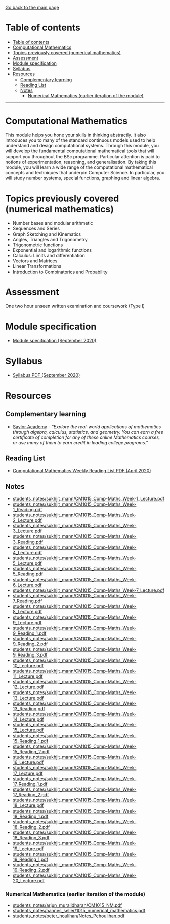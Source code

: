[Go back to the main page](../../../README.md)

# Table of contents

- [Table of contents](#table-of-contents)
- [Computational Mathematics](#computational-mathematics)
- [Topics previously covered (numerical mathematics)](#topics-previously-covered-numerical-mathematics)
- [Assessment](#assessment)
- [Module specification](#module-specification)
- [Syllabus](#syllabus)
- [Resources](#resources)
  - [Complementary learning](#complementary-learning)
  - [Reading List](#reading-list)
  - [Notes](#notes)
    - [Numerical Mathematics (earlier iteration of the module)](#numerical-mathematics-earlier-iteration-of-the-module)

---

# Computational Mathematics

This module helps you hone your skills in thinking abstractly. It also
introduces you to many of the standard continuous models used to help
understand and design computational systems. Through this module, you
will develop the fundamental computational mathematical tools that
will support you throughout the BSc programme. Particular attention is
paid to notions of experimentation, reasoning, and generalisation. By
taking this module, you will learn a wide range of the computational
mathematical concepts and techniques that underpin Computer Science.
In particular, you will study number systems, special functions,
graphing and linear algebra.

# Topics previously covered (numerical mathematics)

- Number bases and modular arithmetic
- Sequences and Series
- Graph Sketching and Kinematics
- Angles, Triangles and Trigonometry
- Trigonometric functions
- Exponential and logarithmic functions
- Calculus: Limits and differentiation
- Vectors and Matrices
- Linear Transformations
- Introduction to Combinatorics and Probability

# Assessment

One two hour unseen written examination and coursework (Type I)

# Module specification

- [Module specification (September 2020)](https://github.com/world-class/binary-assets/blob/master/modules/module_specification/CM1015_CM-Module-Spec.pdf)

# Syllabus

- [Syllabus PDF (September 2020)](https://github.com/world-class/binary-assets/blob/master/modules/syllabi/Syllabus_CM1015_CM.pdf)

# Resources

## Complementary learning

- [Saylor Academy](https://learn.saylor.org/course/index.php?categoryid=13) - _"Explore the real-world applications of mathematics through algebra, calculus, statistics, and geometry. You can earn a free certificate of completion for any of these online Mathematics courses, or use many of them to earn credit in leading college programs."_

## Reading List

- [Computational Mathematics Weekly Reading List PDF (April 2020)](https://github.com/world-class/binary-assets/blob/master/modules/cm1015_cm/cm_weekly_reading_list.pdf)

## Notes

- [students_notes/sukhjit_mann/CM1015_Comp-Maths_Week-1_Lecture.pdf](https://github.com/world-class/notes/tree/master/level_4/computational_mathematics/students_notes/sukhjit_mann/CM1015_Comp-Maths_Week-1_Lecture.pdf)
- [students_notes/sukhjit_mann/CM1015_Comp-Maths_Week-1_Reading.pdf](https://github.com/world-class/notes/tree/master/level_4/computational_mathematics/students_notes/sukhjit_mann/CM1015_Comp-Maths_Week-1_Reading.pdf)
- [students_notes/sukhjit_mann/CM1015_Comp-Maths_Week-2_Lecture.pdf](https://github.com/world-class/notes/tree/master/level_4/computational_mathematics/students_notes/sukhjit_mann/CM1015_Comp-Maths_Week-2_Lecture.pdf)
- [students_notes/sukhjit_mann/CM1015_Comp-Maths_Week-3_Lecture.pdf](https://github.com/world-class/notes/tree/master/level_4/computational_mathematics/students_notes/sukhjit_mann/CM1015_Comp-Maths_Week-3_Lecture.pdf)
- [students_notes/sukhjit_mann/CM1015_Comp-Maths_Week-3_Reading.pdf](https://github.com/world-class/notes/tree/master/level_4/computational_mathematics/students_notes/sukhjit_mann/CM1015_Comp-Maths_Week-3_Reading.pdf)
- [students_notes/sukhjit_mann/CM1015_Comp-Maths_Week-4_Lecture.pdf](https://github.com/world-class/notes/tree/master/level_4/computational_mathematics/students_notes/sukhjit_mann/CM1015_Comp-Maths_Week-4_Lecture.pdf)
- [students_notes/sukhjit_mann/CM1015_Comp-Maths_Week-5_Lecture.pdf](https://github.com/world-class/notes/tree/master/level_4/computational_mathematics/students_notes/sukhjit_mann/CM1015_Comp-Maths_Week-5_Lecture.pdf)
- [students_notes/sukhjit_mann/CM1015_Comp-Maths_Week-5_Reading.pdf](https://github.com/world-class/notes/tree/master/level_4/computational_mathematics/students_notes/sukhjit_mann/CM1015_Comp-Maths_Week-5_Reading.pdf)
- [students_notes/sukhjit_mann/CM1015_Comp-Maths_Week-6_Lecture.pdf](https://github.com/world-class/notes/tree/master/level_4/computational_mathematics/students_notes/sukhjit_mann/CM1015_Comp-Maths_Week-6_Lecture.pdf)
- [students_notes/sukhjit_mann/CM1015_Comp-Maths_Week-7_Lecture.pdf](https://github.com/world-class/notes/tree/master/level_4/computational_mathematics/students_notes/sukhjit_mann/CM1015_Comp-Maths_Week-7_Lecture.pdf)
- [students_notes/sukhjit_mann/CM1015_Comp-Maths_Week-7_Reading.pdf](https://github.com/world-class/notes/tree/master/level_4/computational_mathematics/students_notes/sukhjit_mann/CM1015_Comp-Maths_Week-7_Reading.pdf)
- [students_notes/sukhjit_mann/CM1015_Comp-Maths_Week-8_Lecture.pdf](https://github.com/world-class/notes/tree/master/level_4/computational_mathematics/students_notes/sukhjit_mann/CM1015_Comp-Maths_Week-8_Lecture.pdf)
- [students_notes/sukhjit_mann/CM1015_Comp-Maths_Week-9_Lecture.pdf](https://github.com/world-class/notes/tree/master/level_4/computational_mathematics/students_notes/sukhjit_mann/CM1015_Comp-Maths_Week-9_Lecture.pdf)
- [students_notes/sukhjit_mann/CM1015_Comp-Maths_Week-9_Reading_1.pdf](https://github.com/world-class/notes/tree/master/level_4/computational_mathematics/students_notes/sukhjit_mann/CM1015_Comp-Maths_Week-9_Reading_1.pdf)
- [students_notes/sukhjit_mann/CM1015_Comp-Maths_Week-9_Reading_2.pdf](https://github.com/world-class/notes/tree/master/level_4/computational_mathematics/students_notes/sukhjit_mann/CM1015_Comp-Maths_Week-9_Reading_2.pdf)
- [students_notes/sukhjit_mann/CM1015_Comp-Maths_Week-9_Reading_3.pdf](https://github.com/world-class/notes/tree/master/level_4/computational_mathematics/students_notes/sukhjit_mann/CM1015_Comp-Maths_Week-9_Reading_3.pdf)
- [students_notes/sukhjit_mann/CM1015_Comp-Maths_Week-10_Lecture.pdf](https://github.com/world-class/notes/tree/master/level_4/computational_mathematics/students_notes/sukhjit_mann/CM1015_Comp-Maths_Week-10_Lecture.pdf)
- [students_notes/sukhjit_mann/CM1015_Comp-Maths_Week-11_Lecture.pdf](https://github.com/world-class/notes/tree/master/level_4/computational_mathematics/students_notes/sukhjit_mann/CM1015_Comp-Maths_Week-11_Lecture.pdf)
- [students_notes/sukhjit_mann/CM1015_Comp-Maths_Week-12_Lecture.pdf](https://github.com/world-class/notes/tree/master/level_4/computational_mathematics/students_notes/sukhjit_mann/CM1015_Comp-Maths_Week-12_Lecture.pdf)
- [students_notes/sukhjit_mann/CM1015_Comp-Maths_Week-13_Lecture.pdf](https://github.com/world-class/notes/tree/master/level_4/computational_mathematics/students_notes/sukhjit_mann/CM1015_Comp-Maths_Week-13_Lecture.pdf)
- [students_notes/sukhjit_mann/CM1015_Comp-Maths_Week-13_Reading.pdf](https://github.com/world-class/notes/tree/master/level_4/computational_mathematics/students_notes/sukhjit_mann/CM1015_Comp-Maths_Week-13_Reading.pdf)
- [students_notes/sukhjit_mann/CM1015_Comp-Maths_Week-14_Lecture.pdf](https://github.com/world-class/notes/tree/master/level_4/computational_mathematics/students_notes/sukhjit_mann/CM1015_Comp-Maths_Week-14_Lecture.pdf)
- [students_notes/sukhjit_mann/CM1015_Comp-Maths_Week-15_Lecture.pdf](https://github.com/world-class/notes/tree/master/level_4/computational_mathematics/students_notes/sukhjit_mann/CM1015_Comp-Maths_Week-15_Lecture.pdf)
- [students_notes/sukhjit_mann/CM1015_Comp-Maths_Week-15_Reading_1.pdf](https://github.com/world-class/notes/tree/master/level_4/computational_mathematics/students_notes/sukhjit_mann/CM1015_Comp-Maths_Week-15_Reading_1.pdf)
- [students_notes/sukhjit_mann/CM1015_Comp-Maths_Week-15_Reading_2.pdf](https://github.com/world-class/notes/tree/master/level_4/computational_mathematics/students_notes/sukhjit_mann/CM1015_Comp-Maths_Week-15_Reading_2.pdf)
- [students_notes/sukhjit_mann/CM1015_Comp-Maths_Week-16_Lecture.pdf](https://github.com/world-class/notes/tree/master/level_4/computational_mathematics/students_notes/sukhjit_mann/CM1015_Comp-Maths_Week-16_Lecture.pdf)
- [students_notes/sukhjit_mann/CM1015_Comp-Maths_Week-17_Lecture.pdf](https://github.com/world-class/notes/tree/master/level_4/computational_mathematics/students_notes/sukhjit_mann/CM1015_Comp-Maths_Week-17_Lecture.pdf)
- [students_notes/sukhjit_mann/CM1015_Comp-Maths_Week-17_Reading_1.pdf](https://github.com/world-class/notes/tree/master/level_4/computational_mathematics/students_notes/sukhjit_mann/CM1015_Comp-Maths_Week-17_Reading_1.pdf)
- [students_notes/sukhjit_mann/CM1015_Comp-Maths_Week-17_Reading_2.pdf](https://github.com/world-class/notes/tree/master/level_4/computational_mathematics/students_notes/sukhjit_mann/CM1015_Comp-Maths_Week-17_Reading_2.pdf)
- [students_notes/sukhjit_mann/CM1015_Comp-Maths_Week-18_Lecture.pdf](https://github.com/world-class/notes/tree/master/level_4/computational_mathematics/students_notes/sukhjit_mann/CM1015_Comp-Maths_Week-18_Lecture.pdf)
- [students_notes/sukhjit_mann/CM1015_Comp-Maths_Week-18_Reading_1.pdf](https://github.com/world-class/notes/tree/master/level_4/computational_mathematics/students_notes/sukhjit_mann/CM1015_Comp-Maths_Week-18_Reading_1.pdf)
- [students_notes/sukhjit_mann/CM1015_Comp-Maths_Week-18_Reading_2.pdf](https://github.com/world-class/notes/tree/master/level_4/computational_mathematics/students_notes/sukhjit_mann/CM1015_Comp-Maths_Week-18_Reading_2.pdf)
- [students_notes/sukhjit_mann/CM1015_Comp-Maths_Week-18_Reading_3.pdf](https://github.com/world-class/notes/tree/master/level_4/computational_mathematics/students_notes/sukhjit_mann/CM1015_Comp-Maths_Week-18_Reading_3.pdf)
- [students_notes/sukhjit_mann/CM1015_Comp-Maths_Week-19_Lecture.pdf](https://github.com/world-class/notes/tree/master/level_4/computational_mathematics/students_notes/sukhjit_mann/CM1015_Comp-Maths_Week-19_Lecture.pdf)
- [students_notes/sukhjit_mann/CM1015_Comp-Maths_Week-19_Reading_1.pdf](https://github.com/world-class/notes/tree/master/level_4/computational_mathematics/students_notes/sukhjit_mann/CM1015_Comp-Maths_Week-19_Reading_1.pdf)
- [students_notes/sukhjit_mann/CM1015_Comp-Maths_Week-19_Reading_2.pdf](https://github.com/world-class/notes/tree/master/level_4/computational_mathematics/students_notes/sukhjit_mann/CM1015_Comp-Maths_Week-19_Reading_2.pdf)
- [students_notes/sukhjit_mann/CM1015_Comp-Maths_Week-20_Lecture.pdf](https://github.com/world-class/notes/tree/master/level_4/computational_mathematics/students_notes/sukhjit_mann/CM1015_Comp-Maths_Week-20_Lecture.pdf)

### Numerical Mathematics (earlier iteration of the module)

- [students_notes/arjun_muralidharan/CM1015_NM.pdf](https://github.com/world-class/notes/tree/master/level_4/numerical_mathematics/students_notes/arjun_muralidharan/CM1015_NM.pdf)
- [students_notes/hannes_seller/1015_numerical_mathematics.pdf](https://github.com/world-class/notes/tree/master/level_4/numerical_mathematics/students_notes/hannes_seller/1015_numerical_mathematics.pdf)
- [students_notes/peter_houlihan/Notes_Pehoulihan.pdf](https://github.com/world-class/notes/tree/master/level_4/numerical_mathematics/students_notes/peter_houlihan/Notes_Pehoulihan.pdf)

